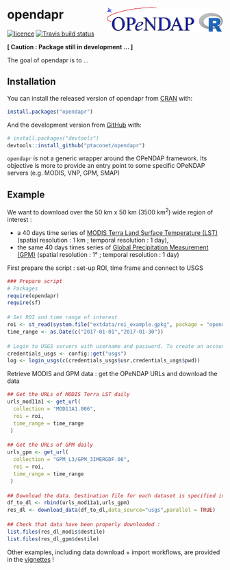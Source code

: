
<!-- README.md is generated from README.Rmd. Please edit that file -->

# opendapr <img src="man/figures/logo.png" align="right" />

<!-- badges: start -->

[![licence](https://img.shields.io/badge/Licence-GPL--3-blue.svg)](https://www.r-project.org/Licenses/GPL-3)
[![Travis build
status](https://travis-ci.org/ptaconet/opendapr.svg?branch=master)](https://travis-ci.org/ptaconet/opendapr)
<!-- badges: end -->

**\[ Caution : Package still in development … \]**

The goal of opendapr is to …

## Installation

You can install the released version of opendapr from
[CRAN](https://CRAN.R-project.org) with:

``` r
install.packages("opendapr")
```

And the development version from [GitHub](https://github.com/) with:

``` r
# install.packages("devtools")
devtools::install_github("ptaconet/opendapr")
```

`opendapr` is not a generic wrapper around the OPeNDAP framework. Its
objective is more to provide an entry point to some specific OPeNDAP
servers (e.g. MODIS, VNP, GPM, SMAP)

## Example

We want to download over the 50 km x 50 km (3500 km<sup>2</sup>) wide
region of interest :

  - a 40 days time series of [MODIS Terra Land Surface Temperature
    (LST)](https://dx.doi.org/10.5067/MODIS/MOD11A1.006) (spatial
    resolution : 1 km ; temporal resolution : 1 day),
  - the same 40 days times series of [Global Precipitation Measurement
    (GPM)](https://doi.org/10.5067/GPM/IMERGDF/DAY/06) (spatial
    resolution : 1° ; temporal resolution : 1 day)

First prepare the script : set-up ROI, time frame and connect to USGS

``` r
### Prepare script
# Packages
require(opendapr)
require(sf)

# Set ROI and time range of interest
roi <- st_read(system.file("extdata/roi_example.gpkg", package = "opendapr"),quiet=TRUE)
time_range <- as.Date(c("2017-01-01","2017-01-30"))

# Login to USGS servers with username and password. To create an account : https://ers.cr.usgs.gov/register/
credentials_usgs <- config::get("usgs")
log <- login_usgs(c(credentials_usgs$usr,credentials_usgs$pwd))
```

Retrieve MODIS and GPM data : get the OPeNDAP URLs and download the data

``` r
## Get the URLs of MODIS Terra LST daily
urls_mod11a1 <- get_url(
  collection = "MOD11A1.006",
  roi = roi,
  time_range = time_range
 )

## Get the URLs of GPM daily
urls_gpm <- get_url(
  collection = "GPM_L3/GPM_3IMERGDF.06",
  roi = roi,
  time_range = time_range
 )

## Download the data. Destination file for each dataset is specified in the column "destfile" of the dataframe urls_mod11a1 and urls_gpm
df_to_dl <- rbind(urls_mod11a1,urls_gpm)
res_dl <- download_data(df_to_dl,data_source="usgs",parallel = TRUE)

## Check that data have been properly downloaded :
list.files(res_dl_modis$destile)
list.files(res_dl_gpm$destile)
```

Other examples, including data download + import workflows, are provided
in the
[vignettes](https://ptaconet.github.io/opendapr/articles/get_started.html)
\!
